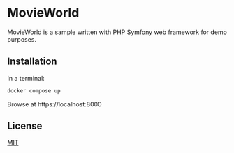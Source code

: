 # MovieWorld

MovieWorld is a sample written with PHP Symfony web framework for demo purposes.

## Installation

In a terminal: 

```bash
docker compose up
```
Browse at https://localhost:8000
## License

[MIT](https://choosealicense.com/licenses/mit/)